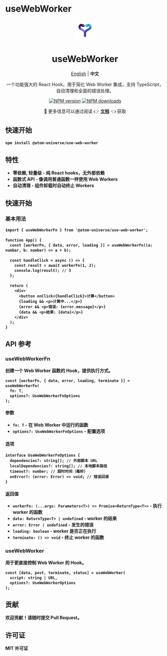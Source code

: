 # useWebWorker

<div align="center">
  <img src="assets/uww_128.svg" alt="useWebWorker Logo" width="64" height="64" />
  <h1>useWebWorker</h1>
  <p>
    <a href="README.md">English</a> | <strong>中文</strong>
  </p>
  <p>一个功能强大的 React Hook，用于简化 Web Worker 集成，支持 TypeScript，自动清理和全面的错误处理。</p>
  
  [![NPM version](https://img.shields.io/npm/v/@atom-universe/use-web-worker.svg?style=flat)](https://npmjs.com/package/@atom-universe/use-web-worker)
  [![NPM downloads](http://img.shields.io/npm/dm/@atom-universe/use-web-worker.svg?style=flat)](https://npmjs.com/package/@atom-universe/use-web-worker)
  
  <p>
    📖 更多信息可以通过阅读 👉
    <strong> <a href="https://use-web-worker-docs.vercel.app/">文档</a></strong> 👈
    获取
    <strong>
  </p>
  
</div>

## 快速开始

```bash
npm install @atom-universe/use-web-worker
```

## 特性

- **零依赖, 轻量级** - 纯 React hooks，无外部依赖
- **函数式 API** - 像调用普通函数一样使用 Web Workers
- **自动清理** - 组件卸载时自动终止 Workers

## 快速开始

### 基本用法

```tsx
import { useWebWorkerFn } from '@atom-universe/use-web-worker';

function App() {
  const [workerFn, { data, error, loading }] = useWebWorkerFn((a: number, b: number) => a + b);

  const handleClick = async () => {
    const result = await workerFn(1, 2);
    console.log(result); // 3
  };

  return (
    <div>
      <button onClick={handleClick}>计算</button>
      {loading && <p>计算中...</p>}
      {error && <p>错误: {error.message}</p>}
      {data && <p>结果: {data}</p>}
    </div>
  );
}
```

## API 参考

### useWebWorkerFn

创建一个 Web Worker 函数的 Hook，提供执行方式。

```tsx
const [workerFn, { data, error, loading, terminate }] = useWebWorkerFn(
  fn: T,
  options?: UseWebWorkerFnOptions
);
```

#### 参数

- `fn: T` - 在 Web Worker 中运行的函数
- `options?: UseWebWorkerFnOptions` - 配置选项

#### 选项

```tsx
interface UseWebWorkerFnOptions {
  dependencies?: string[]; // 外部脚本 URL
  localDependencies?: string[]; // 本地脚本路径
  timeout?: number; // 超时时间（毫秒）
  onError?: (error: Error) => void; // 错误回调
}
```

#### 返回值

- `workerFn: (...args: Parameters<T>) => Promise<ReturnType<T>>` - 执行 worker 的函数
- `data: ReturnType<T> | undefined` - worker 的结果
- `error: Error | undefined` - 发生的错误
- `loading: boolean` - worker 是否正在执行
- `terminate: () => void` - 终止 worker 的函数

### useWebWorker

用于更直接控制 Web Worker 的 Hook。

```tsx
const [data, post, terminate, status] = useWebWorker(
  script: string | URL,
  options?: UseWebWorkerOptions
);
```

## 贡献

欢迎贡献！请随时提交 Pull Request。

## 许可证

MIT 许可证
